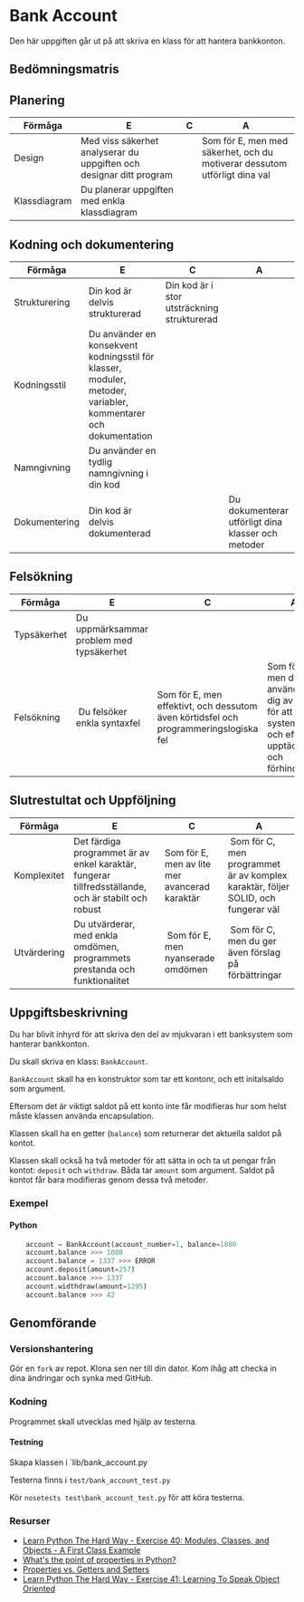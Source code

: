 # Bank Account #

Den här uppgiften går ut på att skriva en klass för att hantera bankkonton.

## Bedömningsmatris

## Planering ##

| Förmåga                           | E                                                                                                                                 | C | A |
|-----------------------------------|-----------------------------------------------------------------------------------------------------------------------------------|---|---|
| Design                            | Med viss säkerhet analyserar du uppgiften och designar ditt program |    | Som för E, men med säkerhet, och du motiverar dessutom utförligt dina val |
| Klassdiagram                      | Du planerar uppgiften med enkla klassdiagram |    |   |

## Kodning och dokumentering ##

| Förmåga                           | E                                                                                                                                 | C | A |
|-----------------------------------|-----------------------------------------------------------------------------------------------------------------------------------|---|---|
| Strukturering                     | Din kod är delvis strukturerad | Din kod är i stor utsträckning strukturerad | |
| Kodningsstil                      | Du använder en konsekvent kodningsstil  för klasser, moduler, metoder, variabler, kommentarer och dokumentation | | |
| Namngivning                       | Du använder en tydlig namngivning i din kod | | |                                         
| Dokumentering                     | Din kod är delvis dokumenterad|   | Du dokumenterar utförligt dina klasser och metoder

## Felsökning ##

| Förmåga                           | E                                                                                                                                 | C | A |
|-----------------------------------|-----------------------------------------------------------------------------------------------------------------------------------|---|---|
| Typsäkerhet                       | Du uppmärksammar problem med typsäkerhet | | |
| Felsökning                        | Du felsöker enkla syntaxfel | Som för E, men effektivt, och dessutom även körtidsfel och programmeringslogiska fel | Som för C, men du använder dig av tester för att systematiskt och effektivt upptäcka och förhindra fel |

## Slutrestultat och Uppföljning ##

| Förmåga                           | E                                                                                                                                 | C | A |
|-----------------------------------|-----------------------------------------------------------------------------------------------------------------------------------|---|---|
| Komplexitet                       | Det färdiga programmet är av enkel karaktär, fungerar tillfredsställande, och är stabilt och robust  | Som för E, men av lite mer avancerad karaktär | Som för C, men programmet är av komplex karaktär, följer SOLID, och fungerar väl |
| Utvärdering                       | Du utvärderar, med enkla omdömen, programmets prestanda och funktionalitet | Som för E, men nyanserade omdömen | Som för C, men du ger även förslag på förbättringar | 

## Uppgiftsbeskrivning ##

Du har blivit inhyrd för att skriva den del av mjukvaran i ett banksystem som hanterar bankkonton.

Du skall skriva en klass: `BankAccount`.

`BankAccount` skall ha en konstruktor som tar ett kontonr, och ett initalsaldo som argument. 

Eftersom det är viktigt saldot på ett konto inte får modifieras hur som helst måste klassen använda encapsulation.

Klassen skall ha en getter (`balance`) som returnerar det aktuella saldot på kontot.

Klassen skall också ha två metoder för att sätta in och ta ut pengar från kontot: `deposit` och `withdraw`. Båda tar `amount` som argument. Saldot på kontot får bara modifieras genom dessa två metoder.

### Exempel ###

#### Python ####

```python
    account = BankAccount(account_number=1, balance=1080
    account.balance >>> 1080
    account.balance = 1337 >>> ERROR
    account.deposit(amount=257)
    account.balance >>> 1337
    account.widthdraw(amount=1295)
    account.balance >>> 42
```

## Genomförande ##

### Versionshantering ###

Gör en `fork` av repot. Klona sen ner till din dator. Kom ihåg att checka in dina ändringar och synka med GitHub.

### Kodning ###

Programmet skall utvecklas med hjälp av testerna.

#### Testning ####

Skapa klassen i `lib/bank_account.py

Testerna finns i `test/bank_account_test.py`

Kör `nosetests test\bank_account_test.py` för att köra testerna.

### Resurser ###

* [Learn Python The Hard Way - Exercise 40: Modules, Classes, and Objects - A First Class Example](http://learnpythonthehardway.org/book/ex40.html#a-first-class-example)
* [What's the point of properties in Python?](http://blaag.haard.se/What-s-the-point-of-properties-in-Python/)
* [Properties vs. Getters and Setters](http://www.python-course.eu/python3_properties.php)
* [Learn Python The Hard Way - Exercise 41: Learning To Speak Object Oriented](http://learnpythonthehardway.org/book/ex41.html)
